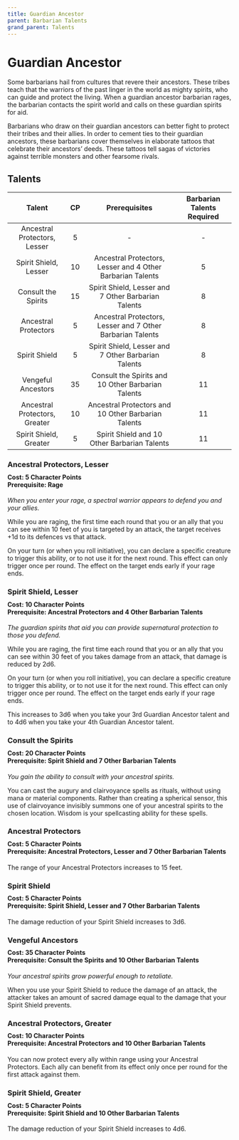 ```yaml
---
title: Guardian Ancestor
parent: Barbarian Talents
grand_parent: Talents
---
```


# Guardian Ancestor
Some barbarians hail from cultures that revere their ancestors. These tribes teach that the warriors of the past linger in the world as mighty spirits, who can guide and protect the living. When a guardian ancestor barbarian rages, the barbarian contacts the spirit world and calls on these guardian spirits for aid.

Barbarians who draw on their guardian ancestors can better fight to protect their tribes and their allies. In order to cement ties to their guardian ancestors, these barbarians cover themselves in elaborate tattoos that celebrate their ancestors’ deeds. These tattoos tell sagas of victories against terrible monsters and other fearsome rivals.

## Talents

| Talent | CP | Prerequisites | Barbarian Talents Required |
|:------:|:--:|:-------------:|:---------------------:|
| Ancestral Protectors, Lesser  | 5  | - | - |
| Spirit Shield, Lesser         | 10 | Ancestral Protectors, Lesser and 4 Other Barbarian Talents | 5 |
| Consult the Spirits           | 15 | Spirit Shield, Lesser and 7 Other Barbarian Talents | 8 |
| Ancestral Protectors          | 5  | Ancestral Protectors, Lesser and 7 Other Barbarian Talents | 8 |
| Spirit Shield                 | 5  | Spirit Shield, Lesser and 7 Other Barbarian Talents | 8 |
| Vengeful Ancestors            | 35 | Consult the Spirits and 10 Other Barbarian Talents | 11 |
| Ancestral Protectors, Greater | 10 | Ancestral Protectors and 10 Other Barbarian Talents | 11 |
| Spirit Shield, Greater        | 5  | Spirit Shield and 10 Other Barbarian Talents | 11 |

### Ancestral Protectors, Lesser

<div style="margin-top:-10px;"></div>

#### **Cost:** 5 Character Points<br>**Prerequisite:** Rage 
*When you enter your rage, a spectral warrior appears to defend you and your allies.*

While you are raging, the first time each round that you or an ally that you can see within 10 feet of you is targeted by an attack, the target receives +1d to its defences vs that attack.

On your turn (or when you roll initiative), you can declare a specific creature to trigger this ability, or to not use it for the next round. This effect can only trigger once per round. The effect on the target ends early if your rage ends.

### Spirit Shield, Lesser

<div style="margin-top:-10px;"></div>

#### **Cost:** 10 Character Points<br>**Prerequisite:** Ancestral Protectors and 4 Other Barbarian Talents
*The guardian spirits that aid you can provide supernatural protection to those you defend.*

While you are raging, the first time each round that you or an ally that you can see within 30 feet of you takes damage from an attack, that damage is reduced by 2d6.

On your turn (or when you roll initiative), you can declare a specific creature to trigger this ability, or to not use it for the next round. This effect can only trigger once per round. The effect on the target ends early if your rage ends.

This increases to 3d6 when you take your 3rd Guardian Ancestor talent and to 4d6 when you take your 4th Guardian Ancestor talent.

### Consult the Spirits

<div style="margin-top:-10px;"></div>

#### **Cost:** 20 Character Points<br>**Prerequisite:** Spirit Shield and 7 Other Barbarian Talents
*You gain the ability to consult with your ancestral spirits.*

You can cast the augury and clairvoyance spells as rituals, without using mana or material components. Rather than creating a spherical sensor, this use of clairvoyance invisibly summons one of your ancestral spirits to the chosen location. Wisdom is your spellcasting ability for these spells.

### Ancestral Protectors

<div style="margin-top:-10px;"></div>

#### **Cost:** 5 Character Points<br>**Prerequisite:** Ancestral Protectors, Lesser and 7 Other Barbarian Talents
The range of your Ancestral Protectors increases to 15 feet.

### Spirit Shield

<div style="margin-top:-10px;"></div>

#### **Cost:** 5 Character Points<br>**Prerequisite:** Spirit Shield, Lesser and 7 Other Barbarian Talents
The damage reduction of your Spirit Shield increases to 3d6.

### Vengeful Ancestors

<div style="margin-top:-10px;"></div>

#### **Cost:** 35 Character Points<br>**Prerequisite:** Consult the Spirits and 10 Other Barbarian Talents
*Your ancestral spirits grow powerful enough to retaliate.*

When you use your Spirit Shield to reduce the damage of an attack, the attacker takes an amount of sacred damage equal to the damage that your Spirit Shield prevents.

### Ancestral Protectors, Greater

<div style="margin-top:-10px;"></div>

#### **Cost:** 10 Character Points<br>**Prerequisite:** Ancestral Protectors and 10 Other Barbarian Talents
You can now protect every ally within range using your Ancestral Protectors. Each ally can benefit from its effect only once per round for the first attack against them.

### Spirit Shield, Greater

<div style="margin-top:-10px;"></div>

#### **Cost:** 5 Character Points<br>**Prerequisite:** Spirit Shield and 10 Other Barbarian Talents
The damage reduction of your Spirit Shield increases to 4d6.
